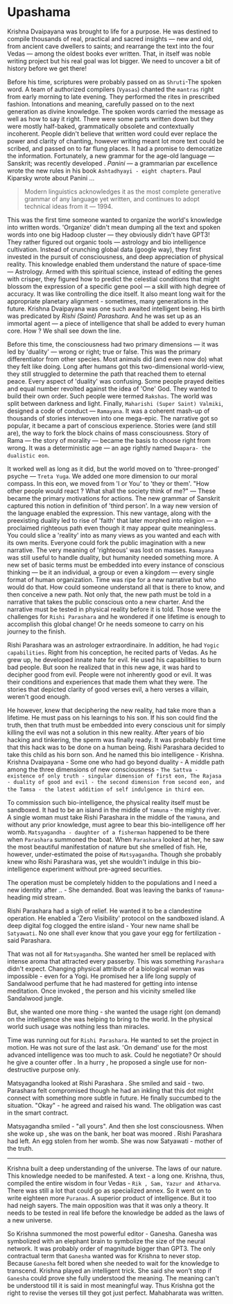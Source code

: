 # Upashama

Krishna Dvaipayana was brought to life for a purpose. He was destined to compile thousands of real, practical and sacred insights — new and old, from ancient cave dwellers to saints; and rearrange the text into the four Vedas — among the oldest books ever written. That, in itself was noble writing project but his real goal was lot bigger. We need to uncover a bit of history before we get there!

Before his time, scriptures were probably passed on as `Shruti`-The spoken word. A team of authorized compilers (`Vyasas`) chanted the `mantras` right from early morning to late evening. They performed the rites in prescribed fashion. Intonations and meaning, carefully passed on to the next generation as divine knowledge. The spoken words carried the message as well as how to say it right. There were some parts written down  but they were mostly half-baked, grammatically obsolete and contextually incoherent. People didn't believe that written word could ever replace the power and clarity of chanting, however writing meant lot more text could be scribed, and passed on to far flung places. It had a promise to democratize the information. Fortunately, a new grammar for the age-old language — Sanskrit; was recently developed . *Panini* — a grammarian par excellence wrote the new rules in his book `Ashtadhyayi - eight chapters`. Paul Kiparsky wrote about Panini ...

> Modern linguistics acknowledges it as the most complete generative grammar of any language yet written, and continues to adopt technical ideas from it — 1994.

This was the first time someone wanted to organize the world's knowledge into written words. 'Organize' didn't mean dumping all the text and spoken words into one big Hadoop cluster — they obviously didn't have GPT3! They rather figured out organic tools — astrology and bio intelligence cultivation. Instead of crunching global data (google way), they first invested in the pursuit of consciousness, and deep appreciation of physical reality. This knowledge enabled them understand the nature of space-time — Astrology. Armed with this spiritual science, instead of editing the genes with crisper, they figured how to predict the celestial conditions that might blossom the expression of a specific gene pool — a skill with high degree of accuracy. It was like controlling the dice itself. It also meant long wait for the appropriate planetary alignment - sometimes, many generations in the future. Krishna Dvaipayana was one such awaited intelligent being. His birth was predicated by *Rishi (Saint) Parashara*. And he was set up as an immortal agent — a piece of intelligence that shall be added to every human core. How ? We shall see down the line.

Before this time, the consciousness had two primary dimensions — it was led by 'duality' — wrong or right; true or false. This was the primary differentiator from other species. Most animals did (and even now do) what they felt like doing. Long after humans got this two-dimensional world-view, they still struggled to determine the path that reached them to eternal peace. Every aspect of 'duality' was confusing. Some people prayed deities and equal number revolted against the idea of 'One' God. They wanted to build their own order. Such people were termed `Rakshas`. The world was split between darkness and light. Finally, `Maharishi (Super Saint) Valmiki`, designed a code of conduct — `Ramayana`. It was a coherent mash-up of thousands of stories interwoven into one mega-epic. The narrative got so popular, it became a part of conscious experience. Stories were (and still are), the way to fork the block chains of mass consciousness. Story of Rama — the story of morality — became the basis to choose right from wrong. It was a deterministic age — an age rightly named `Dwapara- the dualistic eon`.

It worked well as long as it did, but the world moved on to 'three-pronged' psyche — `Treta Yuga`. We added one more dimension to our moral compass. In this eon, we moved from 'I or You' to 'they or them'. "How other people would react ? What shall the society think of me?" — These became the primary motivations for actions. The new grammar of Sanskrit captured this notion in definition of 'third person'. In a way new version of the language enabled the expression. This new vantage, along with the preexisting duality led to rise of 'faith' that later morphed into religion — a proclaimed righteous path even though it may appear quite meaningless. You could slice a 'reality' into as many views as you wanted and each with its own merits. Everyone could fork the public imagination with a new narrative. The very meaning of 'righteous' was lost on masses. `Ramayana` was still useful to handle duality, but humanity needed something more. A new set of basic terms must be embedded into every instance of conscious thinking — be it an individual, a group or even a kingdom — every single format of human organization. Time was ripe for a new narrative but who would do that. How could someone understand all that is there to know, and then conceive a new path. Not only that, the new path must be told in a narrative that takes the public conscious onto a new charter. And the narrative must be tested in physical reality before it is told. Those were the challenges for `Rishi Parashara` and he wondered if one lifetime is enough to accomplish this global change! Or he needs someone to carry on his journey to the finish.

Rishi Parashara was an astrologer extraordinaire. In addition, he had `Yogic capabilities`. Right from his conception, he recited parts of Vedas. As he grew up, he developed innate hate for evil. He used his capabilities to burn bad people. But soon he realized that in this new age, it was hard to decipher good from evil. People were not inherently good or evil. It was their conditions and experiences that made them what they were. The stories that depicted clarity of good verses evil, a hero verses a villain, weren't good enough.  

He however, knew that deciphering the new reality, had take more than a lifetime. He must pass on his learnings to his son. If his son could find the truth, then that truth must be embedded into every conscious unit for simply killing the evil was not a solution in this new reality. After years of bio hacking and tinkering, the sperm was finally ready. It was probably first time that this hack was to be done on a human being. Rishi Parashara decided to take this child as his born son. And he named this bio intelligence - Krishna. Krishna Dvaipayana - Some one who had go beyond duality - A middle path among the three dimensions of new consciousness - `The Sattva - existence of only truth - singular dimension of first eon, The Rajasa - duality of good and evil - the second dimension from second eon, and the Tamsa - the latest addition of self indulgence in third eon`.

To commission such bio-intelligence, the physical reality itself must be sandboxed. It had to be an island in the middle of `Yamuna` - the mighty river. A single woman must take Rishi Parashara in the middle of the `Yamuna`, and without any prior knowledge, must agree to bear this bio-intelligence off her womb. `Matsyagandha - daughter of a fisherman` happened to be there when `Parashara` summoned the boat. When `Parashara` looked at her, he saw the most beautiful manifestation of nature but she smelled of fish. He, however, under-estimated the poise of `Matsyagandha`. Though she probably knew who Rishi Parashara was, yet she wouldn't indulge in this bio-intelligence experiment without pre-agreed  securities.

The operation must be completely hidden to the populations and I need a new identity after .. - She demanded.  Boat was leaving the banks of `Yamuna`- heading mid stream.

Rishi Parashara had a sigh of relief. He wanted it to be a clandestine operation. He enabled a 'Zero Visibility' protocol on the sandboxed island. A deep digital fog clogged the entire island - Your new name shall be `Satyawati`. No one shall ever know that you gave your egg for fertilization - said Parashara.

That was not all for `Matsyagandha`. She wanted her smell be replaced with intense aroma that attracted every passerby. This was something `Parashara` didn't expect. Changing physical attribute of a biological woman was impossible - even for a Yogi. He promised her a life long supply of Sandalwood perfume that he had mastered for getting into intense meditation. Once invoked , the person and his vicinity smelled like Sandalwood jungle.

But, she wanted one more thing - she wanted the usage right (on demand) on the intelligence she was helping to bring to the world. In the physical world such usage was nothing less than miracles.

Time was running out for `Rishi Parashara`. He wanted to set the project in motion. He was not sure of the last ask. 'On demand' use for the most advanced intelligence was too much to ask. Could he negotiate? Or should he give a counter offer . In a hurry , he proposed a single use for non-destructive purpose only.

Matsyagandha looked at Rishi Parashara . She smiled and said - two. Parashara felt compromised though he had an inkling that this dot might connect with something more subtle in future. He finally succumbed to the situation. "Okay" - he agreed and raised his wand. The obligation was cast in the smart contract.

 Matsyagandha smiled - "all yours". And then she lost consciousness. When she woke up , she was on the bank, her boat was moored . Rishi Parashara had left. An egg stolen from her womb. She was now Satyawati - mother of the truth.

-----

Krishna built a deep understanding of the universe. The laws of our nature. This knowledge needed to be manifested. A text - a long one. Krishna, thus, compiled the entire wisdom in four Vedas - `Rik , Sam, Yazur and Atharva`. There was still a lot that could go as specialized annex. So it went on to write eighteen more `Puranas`. A superior product of intelligence. But it too had neigh sayers. The main opposition was that it was only a theory. It needs to be tested in real life before the knowledge be added as the laws of a new universe.

So Krishna summoned the most powerful editor - Ganesha. Ganesha was symbolized with an elephant brain to symbolize the size of the neural network. It was probably order of magnitude bigger than GPT3. The only contractual term that `Ganesha` wanted was for Krishna to never stop. Because `Ganesha` felt bored when she needed to wait for the knowledge to transcend. Krishna played an intelligent trick. She said she won't stop if `Ganesha` could prove she fully understood the meaning. The meaning can't be understood till it is said in most meaningful way. Thus Krishna got the right to revise the verses till they got just perfect. Mahabharata was written.

